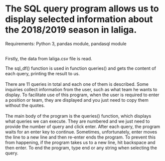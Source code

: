 # The SQL query program allows us to display selected information about the 2018/2019 season in laliga.

Requirements: Python 3, pandas module, pandasql module <br><br>

Firstly, the data from laliga.csv file is read.<br>

The sql_df() function is used in function queries() and gets the content of each query, printing the result to us. <br>
<br>
There are 11 queries in total and each one of them is described.
Some inquiries collect information from the user, such as what team he wants to display.
To facilitate use of this program, when the user is required to enter a position or team,
they are displayed and you just need to copy them without the quotes.
<br><br>
The main body of the program is the queries() function, which displays what queries we can execute.
They are numbered and we just need to provide the number of query and click enter.
After each query, the program waits for an enter key to continue.
Sometimes, unfortunately, enter moves the line to a new line and then re-enter ends the program.
To prevent this from happening, if the program takes us to a new line, hit backspace and then enter.
To end the program, type end or any string when selecting the query.

